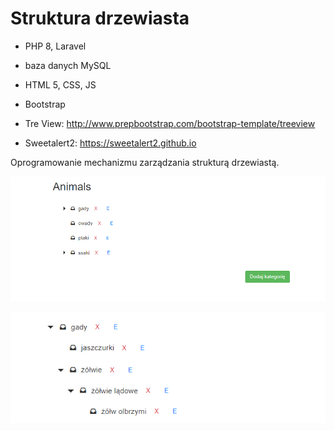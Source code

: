 # Struktura drzewiasta

- PHP 8, Laravel 
- baza danych MySQL
- HTML 5, CSS, JS
- Bootstrap

- Tre View: http://www.prepbootstrap.com/bootstrap-template/treeview
- Sweetalert2: https://sweetalert2.github.io

Oprogramowanie mechanizmu zarządzania strukturą drzewiastą.

![App Screenshot](https://github.com/JusFra/Tree-structure/blob/main/screens/1.png)

![App Screenshot](https://github.com/JusFra/Tree-structure/blob/main/screens/2.png)
